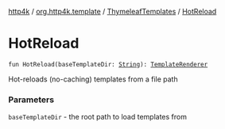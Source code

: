 [http4k](../../index.md) / [org.http4k.template](../index.md) / [ThymeleafTemplates](index.md) / [HotReload](./-hot-reload.md)

# HotReload

`fun HotReload(baseTemplateDir: `[`String`](https://kotlinlang.org/api/latest/jvm/stdlib/kotlin/-string/index.html)`): `[`TemplateRenderer`](../-template-renderer.md)

Hot-reloads (no-caching) templates from a file path

### Parameters

`baseTemplateDir` - the root path to load templates from